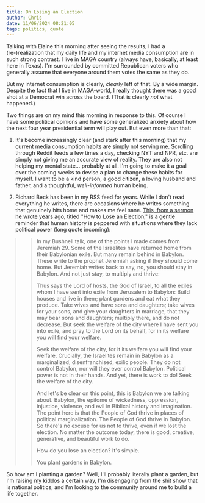 ```yaml
---
title: On Losing an Election
author: Chris
date: 11/06/2024 08:21:05 
tags: politics, quote
---
```


Talking with Elaine this morning after seeing the results, I had a (re-)realization that my daily life and my internet media consumption are in such strong contrast. I live in MAGA country (always have, basically, at least here in Texas). I'm surrounded by committed Republican voters who generally assume that everyone around them votes the same as they do.

But my internet consumption is clearly, *clearly* left of that. By a wide margin. Despite the fact that I live in MAGA-world, I really thought there was a good shot at a Democrat win across the board. (That is clearly *not* what happened.)

Two things are on my mind this morning in response to this. Of course I have some political opinions and have some generalized anxiety about how the next four year presidential term will play out. But even more than that:

1. It's become increasingly clear (and stark after this morning) that my current media consumption habits are simply not serving me. Scrolling through Reddit feeds a few times a day, checking NYT and NPR, etc. are simply not giving me an accurate view of reality. They are also not helping my mental state... probably at all. I'm going to make it a goal over the coming weeks to devise a plan to change these habits for myself. I want to be a kind person, a good citizen, a loving husband and father, and a thoughtful, *well-informed* human being.

2. Richard Beck has been in my RSS feed for years. While I don't read everything he writes, there are occasions where he writes something that genuinely hits home and makes me feel sane. [This, from a sermon he wrote years ago](https://experimentaltheology.blogspot.com/2024/11/planting-gardens-in-babylon-on-how-to.html), titled "How to Lose an Election," is a gentle reminder that human history is peppered with situations where they lack political power (long quote incoming):

>>In my Bushnell talk, one of the points I made comes from Jeremiah 29. Some of the Israelites have returned home from their Babylonian exile. But many remain behind in Babylon. These write to the prophet Jeremiah asking if they should come home. But Jeremiah writes back to say, no, you should stay in Babylon. And not just stay, to multiply and thrive:
>>
>>Thus says the Lord of hosts, the God of Israel, to all the exiles whom I have sent into exile from Jerusalem to Babylon: Build houses and live in them; plant gardens and eat what they produce. Take wives and have sons and daughters; take wives for your sons, and give your daughters in marriage, that they may bear sons and daughters; multiply there, and do not decrease. But seek the welfare of the city where I have sent you into exile, and pray to the Lord on its behalf, for in its welfare you will find your welfare. 
>>
>>Seek the welfare of the city, for it its welfare you will find your welfare. Crucially, the Israelites remain in Babylon as a marginalized, disenfranchised, exilic people. They do not control Babylon, nor will they ever control Babylon. Political power is not in their hands. And yet, there is work to do! Seek the welfare of the city.
>>
>>And let's be clear on this point, this is Babylon we are talking about. Babylon, the epitome of wickedness, oppression, injustice, violence, and evil in Biblical history and imagination. The point here is that the People of God thrive in places of political marginalization. The People of God thrive in Babylon. So there's no excuse for us not to thrive, even if we lost the election. No matter the outcome today, there is good, creative, generative, and beautiful work to do.
>>
>>How do you lose an election? It's simple.
>>
>>You plant gardens in Babylon.

So how am I planting a garden? Well,  I'll probably literally plant a garden, but I'm raising my kiddos a certain way, I'm disengaging from the shit show that is national politics, and I'm looking to the community around me to build a life together.